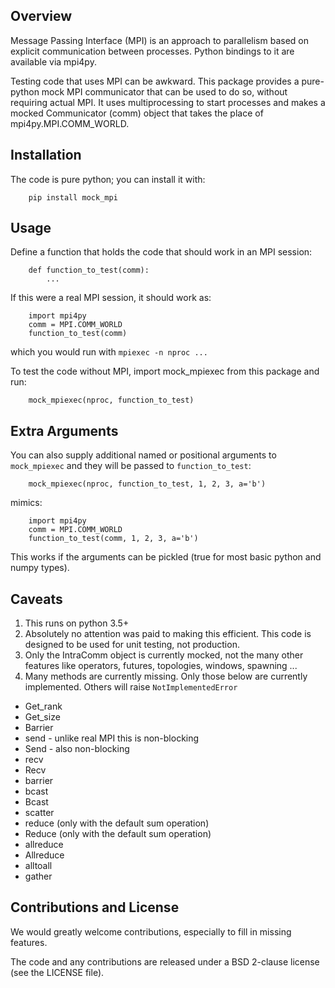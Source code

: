 Overview
--------

Message Passing Interface (MPI) is an approach to parallelism based on explicit communication between processes.  Python bindings to it are available via mpi4py.

Testing code that uses MPI can be awkward.  This package provides a pure-python mock MPI communicator that can be used to do so, without requiring actual MPI.  It uses multiprocessing to
start processes and makes a mocked Communicator (comm) object that takes the place of 
mpi4py.MPI.COMM_WORLD.


Installation
------------

The code is pure python; you can install it with:

```
    pip install mock_mpi
```

Usage
-----

Define a function that holds the code that should work in an MPI session:

```
    def function_to_test(comm):
        ...
```

If this were a real MPI session, it should work as:

```
    import mpi4py
    comm = MPI.COMM_WORLD
    function_to_test(comm)
```

which you would run with `mpiexec -n nproc ...`

To test the code without MPI, import mock_mpiexec from this package and run:

```
    mock_mpiexec(nproc, function_to_test)
```

Extra Arguments
---------------

You can also supply additional named or positional arguments to `mock_mpiexec` and they will be
passed to `function_to_test`:

```
    mock_mpiexec(nproc, function_to_test, 1, 2, 3, a='b')
```

mimics:

```
    import mpi4py
    comm = MPI.COMM_WORLD
    function_to_test(comm, 1, 2, 3, a='b')

```

This works if the arguments can be pickled (true for most basic python and numpy types).

Caveats
-------

1. This runs on python 3.5+
2. Absolutely no attention was paid to making this efficient.  This code
   is designed to be used for unit testing, not production.
3. Only the IntraComm object is currently mocked, not the many other features
   like operators, futures, topologies, windows, spawning ... 
3. Many methods are currently missing.  Only those below are currently implemented.  Others will raise ``NotImplementedError``
 - Get_rank
 - Get_size
 - Barrier
 - send - unlike real MPI this is non-blocking
 - Send - also non-blocking
 - recv
 - Recv
 - barrier
 - bcast
 - Bcast
 - scatter
 - reduce (only with the default sum operation)
 - Reduce (only with the default sum operation)
 - allreduce
 - Allreduce
 - alltoall
 - gather

Contributions and License
-------------------------

We would greatly welcome contributions, especially to fill in missing features.

The code and any contributions are released under a BSD 2-clause license (see the LICENSE file).
